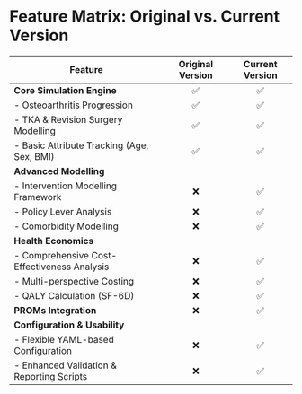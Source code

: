 # Feature Matrix: Original vs. Current Version

| Feature                                      | Original Version | Current Version |
| -------------------------------------------- | :--------------: | :-------------: |
| **Core Simulation Engine**                   |        ✅        |       ✅        |
| - Osteoarthritis Progression                 |        ✅        |       ✅        |
| - TKA & Revision Surgery Modelling           |        ✅        |       ✅        |
| - Basic Attribute Tracking (Age, Sex, BMI)   |        ✅        |       ✅        |
| **Advanced Modelling**                       |                  |                 |
| - Intervention Modelling Framework           |        ❌        |       ✅        |
| - Policy Lever Analysis                      |        ❌        |       ✅        |
| - Comorbidity Modelling                      |        ❌        |       ✅        |
| **Health Economics**                         |                  |                 |
| - Comprehensive Cost-Effectiveness Analysis  |        ❌        |       ✅        |
| - Multi-perspective Costing                  |        ❌        |       ✅        |
| - QALY Calculation (SF-6D)                   |        ❌        |       ✅        |
| **PROMs Integration**                        |        ❌        |       ✅        |
| **Configuration & Usability**                |                  |                 |
| - Flexible YAML-based Configuration          |        ❌        |       ✅        |
| - Enhanced Validation & Reporting Scripts    |        ❌        |       ✅        |
